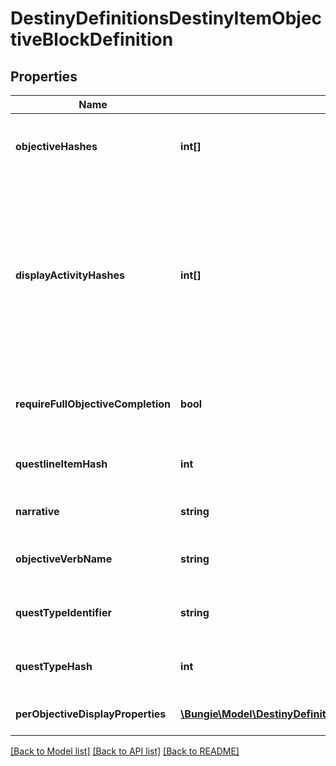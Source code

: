 # DestinyDefinitionsDestinyItemObjectiveBlockDefinition

## Properties
Name | Type | Description | Notes
------------ | ------------- | ------------- | -------------
**objectiveHashes** | **int[]** | The hashes to Objectives (DestinyObjectiveDefinition) that are part of this Quest Step, in the order that they should be rendered. | [optional] 
**displayActivityHashes** | **int[]** | For every entry in objectiveHashes, there is a corresponding entry in this array at the same index. If the objective is meant to be associated with a specific DestinyActivityDefinition, there will be a valid hash at that index. Otherwise, it will be invalid (0).  Rendered somewhat obsolete by perObjectiveDisplayProperties, which currently has much the same information but may end up with more info in the future. | [optional] 
**requireFullObjectiveCompletion** | **bool** | If True, all objectives must be completed for the step to be completed. If False, any one objective can be completed for the step to be completed. | [optional] 
**questlineItemHash** | **int** | The hash for the DestinyInventoryItemDefinition representing the Quest to which this Quest Step belongs. | [optional] 
**narrative** | **string** | The localized string for narrative text related to this quest step, if any. | [optional] 
**objectiveVerbName** | **string** | The localized string describing an action to be performed associated with the objectives, if any. | [optional] 
**questTypeIdentifier** | **string** | The identifier for the type of quest being performed, if any. Not associated with any fixed definition, yet. | [optional] 
**questTypeHash** | **int** | A hashed value for the questTypeIdentifier, because apparently I like to be redundant. | [optional] 
**perObjectiveDisplayProperties** | [**\Bungie\Model\DestinyDefinitionsDestinyObjectiveDisplayProperties[]**](DestinyDefinitionsDestinyObjectiveDisplayProperties.md) | One entry per Objective on the item, it will have related display information. | [optional] 

[[Back to Model list]](../README.md#documentation-for-models) [[Back to API list]](../README.md#documentation-for-api-endpoints) [[Back to README]](../README.md)



